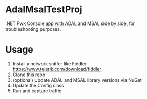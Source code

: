# AdalMsalTestProj
.NET Fwk Console app with ADAL and MSAL side by side, for troubleshooting purposes.

# Usage

1. Install a network sniffer like Fiddler https://www.telerik.com/download/fiddler
2. Clone this repo 
3. (optional) Update ADAL and MSAL library versions via NuGet 
4. Update the Config class
5. Run and capture traffic
